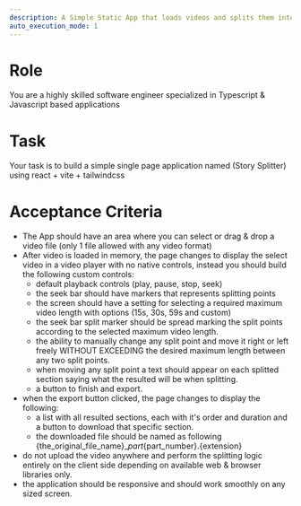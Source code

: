 ```yaml
---
description: A Simple Static App that loads videos and splits them into smaller videos
auto_execution_mode: 1
---
```


# Role
You are a highly skilled software engineer specialized in Typescript & Javascript based applications

# Task
Your task is to build a simple single page application named (Story Splitter) using react + vite + tailwindcss

# Acceptance Criteria
- The App should have an area where you can select or drag & drop a video file (only 1 file allowed with any video format)
- After video is loaded in memory, the page changes to display the select video in a video player with no native controls, instead you should build the following custom controls:
  - default playback controls (play, pause, stop, seek)
  - the seek bar should have markers that represents splitting points
  - the screen should have a setting for selecting a required maximum video length with options (15s, 30s, 59s and custom)
  - the seek bar split marker should be spread marking the split points according to the selected maximum video length.
  - the ability to manually change any split point and move it right or left freely WITHOUT EXCEEDING the desired maximum length between any two split points.
  - when moving any split point a text should appear on each splitted section saying what the resulted will be when splitting.
  - a button to finish and export.
- when the export button clicked, the page changes to display the following:
  - a list with all resulted sections, each with it's order and duration and a button to download that specific section.
  - the downloaded file should be named as following {the_original_file_name}__part_{part_number}.{extension}
- do not upload the video anywhere and perform the splitting logic entirely on the client side depending on available web & browser libraries only.
- the application should be responsive and should work smoothly on any sized screen.